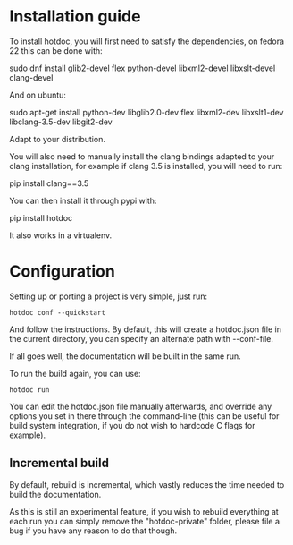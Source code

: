 # Installation guide

To install hotdoc, you will first need to satisfy the dependencies, on fedora 22 this can be done with:

sudo dnf install glib2-devel flex python-devel libxml2-devel libxslt-devel clang-devel

And on ubuntu:

sudo apt-get install python-dev libglib2.0-dev flex libxml2-dev libxslt1-dev libclang-3.5-dev libgit2-dev

Adapt to your distribution.

You will also need to manually install the clang bindings adapted to your clang installation, for example if clang 3.5
is installed, you will need to run:

pip install clang==3.5

You can then install it through pypi with:

pip install hotdoc

It also works in a virtualenv.

# Configuration

Setting up or porting a project is very simple, just run:

```
hotdoc conf --quickstart
```

And follow the instructions. By default, this will create a hotdoc.json file
in the current directory, you can specify an alternate path with --conf-file.

If all goes well, the documentation will be built in the same run.

To run the build again, you can use:

```
hotdoc run
```

You can edit the hotdoc.json file manually afterwards, and override any options
you set in there through the command-line (this can be useful for build system
integration, if you do not wish to hardcode C flags for example).

## Incremental build

By default, rebuild is incremental, which vastly reduces the time needed to build
the documentation.

As this is still an experimental feature, if you wish to
rebuild everything at each run you can simply remove the "hotdoc-private" folder,
please file a bug if you have any reason to do that though.
